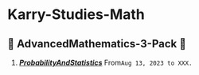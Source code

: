 # Karry-Studies-Math

## 📑 AdvancedMathematics-3-Pack 📑

1. **<u>*ProbabilityAndStatistics*</u>** From`Aug 13, 2023 to XXX.`